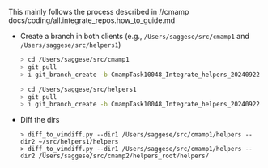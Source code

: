 This mainly follows the process described in //cmamp docs/coding/all.integrate_repos.how_to_guide.md

- Create a branch in both clients (e.g., `/Users/saggese/src/cmamp1` and `/Users/saggese/src/helpers1`)
  ```bash
  > cd /Users/saggese/src/cmamp1
  > git pull
  > i git_branch_create -b CmampTask10048_Integrate_helpers_20240922

  > cd /Users/saggese/src/helpers1
  > git pull
  > i git_branch_create -b CmampTask10048_Integrate_helpers_20240922
  ```

- Diff the dirs
  ```
  > diff_to_vimdiff.py --dir1 /Users/saggese/src/cmamp1/helpers --dir2 ~/src/helpers1/helpers
  > diff_to_vimdiff.py --dir1 /Users/saggese/src/cmamp1/helpers --dir2 /Users/saggese/src/cmamp2/helpers_root/helpers/
  ```
